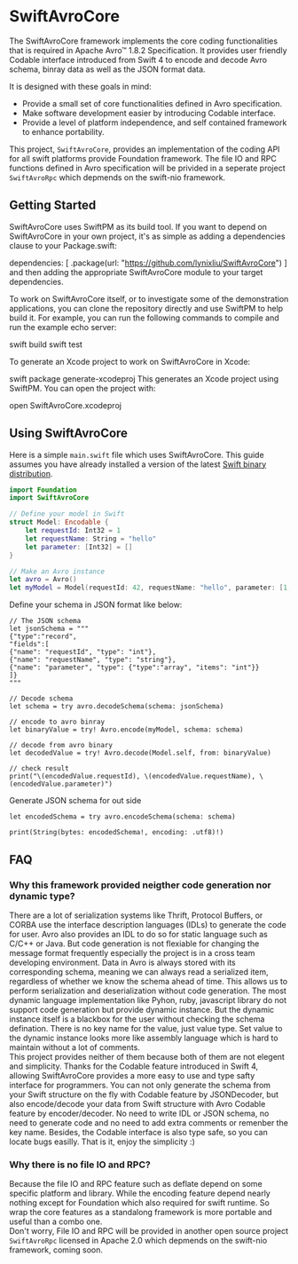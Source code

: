 # SwiftAvroCore

The SwiftAvroCore framework implements the core coding functionalities that is required  in Apache Avro™ 1.8.2 Specification. It provides user friendly Codable interface introduced from Swift 4 to encode and decode Avro schema, binray data as well as the JSON format data.

It is designed with these goals in mind:

* Provide a small set of core functionalities defined in Avro specification.
* Make software development easier by introducing Codable interface.
* Provide a level of platform independence, and self contained framework to enhance portability.

This project, `SwiftAvroCore`, provides an implementation of the coding API for all swift platforms provide Foundation framework. The file IO and RPC functions defined in Avro specification will be privided in a seperate project `SwiftAvroRpc` which depmends on the swift-nio framework.

## Getting Started

SwiftAvroCore uses SwiftPM as its build tool. If you want to depend on SwiftAvroCore in your own project, it's as simple as adding a dependencies clause to your Package.swift:

dependencies: [
.package(url: "https://github.com/lynixliu/SwiftAvroCore")
]
and then adding the appropriate SwiftAvroCore module to your target dependencies.

To work on SwiftAvroCore itself, or to investigate some of the demonstration applications, you can clone the repository directly and use SwiftPM to help build it. For example, you can run the following commands to compile and run the example echo server:

swift build
swift test

To generate an Xcode project to work on SwiftAvroCore in Xcode:

swift package generate-xcodeproj
This generates an Xcode project using SwiftPM. You can open the project with:

open SwiftAvroCore.xcodeproj


## Using SwiftAvroCore

Here is a simple `main.swift` file which uses SwiftAvroCore. This guide assumes you have already installed a version of the latest [Swift binary distribution](https://swift.org/download/#latest-development-snapshots).

```swift
import Foundation
import SwiftAvroCore

// Define your model in Swift
struct Model: Encodable {
    let requestId: Int32 = 1
    let requestName: String = "hello"
    let parameter: [Int32] = []
}

// Make an Avro instance
let avro = Avro()
let myModel = Model(requestId: 42, requestName: "hello", parameter: [1,2])

```
Define your schema in JSON format like below:
```
// The JSON schema
let jsonSchema = """
{"type":"record",
"fields":[
{"name": "requestId", "type": "int"},
{"name": "requestName", "type": "string"},
{"name": "parameter", "type": {"type":"array", "items": "int"}}
]}
"""

// Decode schema
let schema = try avro.decodeSchema(schema: jsonSchema)

// encode to avro binray
let binaryValue = try! Avro.encode(myModel, schema: schema)

// decode from avro binary
let decodedValue = try! Avro.decode(Model.self, from: binaryValue)

// check result
print("\(encodedValue.requestId), \(encodedValue.requestName), \(encodedValue.parameter)")
```
Generate JSON schema for out side
```
let encodedSchema = try avro.encodeSchema(schema: schema)

print(String(bytes: encodedSchema!, encoding: .utf8)!)
```

## FAQ

### Why this framework provided neigther code generation nor dynamic type?
There are a lot of serialization systems like Thrift, Protocol Buffers, or CORBA use the interface description languages (IDLs) to generate the code for user. Avro also provides an IDL to do so for static language such as C/C++ or Java. But code generation is not flexiable for changing the message format frequently especially the project is in a cross team developing environment. Data in Avro is always stored with its corresponding schema, meaning we can always read a serialized item, regardless of whether we know the schema ahead of time. This allows us to perform serialization and deserialization without code generation. 
The most dynamic language implementation like Pyhon, ruby, javascript library do not support code generation but provide dynamic instance. But the dynamic instance itself is a blackbox for the user without checking the schema defination. There is no key name for the value, just value type. Set value to the dynamic instance looks more like assembly language which is hard to maintain without a lot of comments.  
This project provides neither of them because both of them are not elegent and simplicity. Thanks for the Codable feature introduced in Swift 4, allowing SwiftAvroCore provides a more easy to use and type safty interface for programmers. You can not only generate the schema from your Swift structure on the fly with Codable feature by JSONDecoder, but also encode/decode your data from Swift structure with Avro Codable feature by encoder/decoder. No need to write IDL or JSON schema, no need to generate code and no need to add extra comments or remenber the key name. Besides, the Codable interface is also type safe, so you can locate bugs easilly.
That is it, enjoy the simplicity :)

### Why there is no  file IO and  RPC?
Because the file IO and RPC feature such as deflate depend on some specific platform and library. While the encoding feature depend nearly nothing except for Foundation which also required for swift runtime. So wrap the core features as a standalong framework is more portable and useful than a combo one.  
Don't worry, File IO and RPC will be provided in another open source project `SwiftAvroRpc` licensed in Apache 2.0 which depmends on the swift-nio framework,  coming soon.




